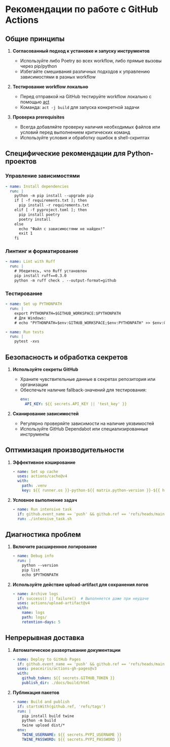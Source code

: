 # Рекомендации по работе с GitHub Actions

## Общие принципы

1. **Согласованный подход к установке и запуску инструментов**
   - Используйте либо Poetry во всех workflow, либо прямые вызовы через pip/python
   - Избегайте смешивания различных подходов к управлению зависимостями в разных workflow

2. **Тестирование workflow локально**
   - Перед отправкой на GitHub тестируйте workflow локально с помощью [act](https://github.com/nektos/act)
   - Команда: `act -j build` для запуска конкретной задачи

3. **Проверка prerequisites**
   - Всегда добавляйте проверку наличия необходимых файлов или условий перед выполнением критических команд
   - Используйте условия и обработку ошибок в shell-скриптах

## Специфические рекомендации для Python-проектов

### Управление зависимостями

```yaml
- name: Install dependencies
  run: |
    python -m pip install --upgrade pip
    if [ -f requirements.txt ]; then
      pip install -r requirements.txt
    elif [ -f pyproject.toml ]; then
      pip install poetry
      poetry install
    else
      echo "Файл с зависимостями не найден!"
      exit 1
    fi
```

### Линтинг и форматирование

```yaml
- name: Lint with Ruff
  run: |
    # Убедитесь, что Ruff установлен
    pip install ruff==0.3.0
    python -m ruff check . --output-format=github
```

### Тестирование

```yaml
- name: Set up PYTHONPATH
  run: |
    export PYTHONPATH=$GITHUB_WORKSPACE:$PYTHONPATH
    # Для Windows:
    # echo "PYTHONPATH=$env:GITHUB_WORKSPACE;$env:PYTHONPATH" >> $env:GITHUB_ENV

- name: Run tests
  run: |
    pytest -xvs
```

## Безопасность и обработка секретов

1. **Используйте секреты GitHub**
   - Храните чувствительные данные в секретах репозитория или организации
   - Обеспечьте наличие fallback-значений для тестирования:
     ```yaml
     env:
       API_KEY: ${{ secrets.API_KEY || 'test_key' }}
     ```

2. **Сканирование зависимостей**
   - Регулярно проверяйте зависимости на наличие уязвимостей
   - Используйте GitHub Dependabot или специализированные инструменты

## Оптимизация производительности

1. **Эффективное кэширование**
   ```yaml
   - name: Set up cache
     uses: actions/cache@v4
     with:
       path: .venv
       key: ${{ runner.os }}-python-${{ matrix.python-version }}-${{ hashFiles('**/requirements.txt') }}
   ```

2. **Условное выполнение задач**
   ```yaml
   - name: Run intensive task
     if: github.event_name == 'push' && github.ref == 'refs/heads/main'
     run: ./intensive_task.sh
   ```

## Диагностика проблем

1. **Включите расширенное логирование**
   ```yaml
   - name: Debug info
     run: |
       python --version
       pip list
       echo $PYTHONPATH
   ```

2. **Используйте действие upload-artifact для сохранения логов**
   ```yaml
   - name: Archive logs
     if: success() || failure()  # Выполняется даже при неудаче
     uses: actions/upload-artifact@v4
     with:
       name: logs
       path: logs/
       retention-days: 5
   ```

## Непрерывная доставка

1. **Автоматическое развертывание документации**
   ```yaml
   - name: Deploy to GitHub Pages
     if: github.event_name == 'push' && github.ref == 'refs/heads/main'
     uses: peaceiris/actions-gh-pages@v3
     with:
       github_token: ${{ secrets.GITHUB_TOKEN }}
       publish_dir: ./docs/build/html
   ```

2. **Публикация пакетов**
   ```yaml
   - name: Build and publish
     if: startsWith(github.ref, 'refs/tags')
     run: |
       pip install build twine
       python -m build
       twine upload dist/*
     env:
       TWINE_USERNAME: ${{ secrets.PYPI_USERNAME }}
       TWINE_PASSWORD: ${{ secrets.PYPI_PASSWORD }}
   ``` 